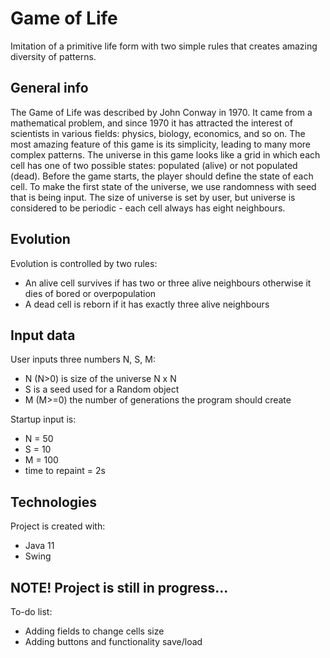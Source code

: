 # Game of Life
Imitation of a primitive life form with two simple rules that creates amazing diversity of patterns.

## General info
The Game of Life was described by John Conway in 1970. It came from a mathematical problem, and since 1970 it has attracted the interest of scientists in various fields: physics, biology, economics, and so on.
The most amazing feature of this game is its simplicity, leading to many more complex patterns. The universe in this game looks like a grid in which each cell has one of two possible states: populated (alive) or not populated (dead).
                                                                                                Before the game starts, the player should define the state of each cell. To make the first state of the universe, we use randomness with seed that is being input.
                                                                                                The size of universe is set by user, but universe is considered to be periodic - each cell always has eight neighbours.
## Evolution
Evolution is controlled by two rules:
* An alive cell survives if has two or three alive neighbours otherwise it dies of bored or overpopulation
* A dead cell is reborn if it has exactly three alive neighbours

## Input data
User inputs three numbers N, S, M:
* N (N>0) is size of the universe N x N
* S is a seed used for a Random object
* M (M>=0) the number of generations the program should create

Startup input is:
* N = 50
* S = 10
* M = 100
* time to repaint = 2s

## Technologies
Project is created with:
* Java 11
* Swing

## NOTE! Project is still in progress...
To-do list:
* Adding fields to change cells size
* Adding buttons and functionality save/load
